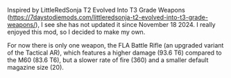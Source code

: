 Inspired by LittleRedSonja T2 Evolved Into T3 Grade Weapons (https://7daystodiemods.com/littleredsonja-t2-evolved-into-t3-grade-weapons/), I see she has not updated it since November 18 2024. I really enjoyed this mod, so I decided to make my own.

For now there is only one weapon, the FLA Battle Rifle (an upgraded variant of the Tactical AR), which features a higher damage (93.6 T6) compared to the M60 (83.6 T6), but a slower rate of fire (360) and a smaller default magazine size (20).
